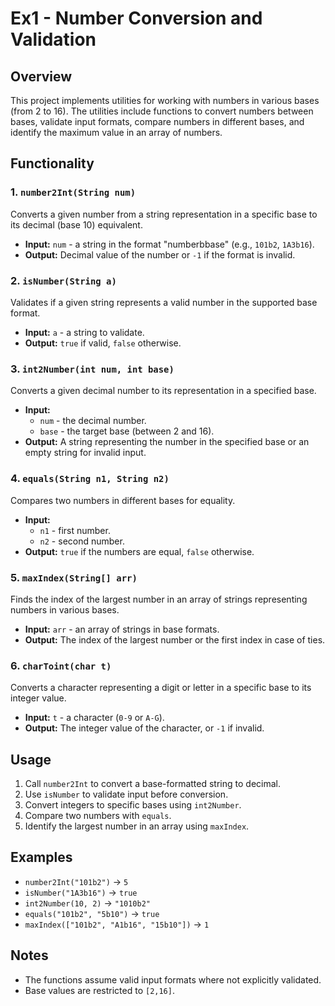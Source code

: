 # Ex1 - Number Conversion and Validation

## Overview
This project implements utilities for working with numbers in various bases (from 2 to 16). The utilities include functions to convert numbers between bases, validate input formats, compare numbers in different bases, and identify the maximum value in an array of numbers.

## Functionality

### 1. `number2Int(String num)`
Converts a given number from a string representation in a specific base to its decimal (base 10) equivalent.
- **Input:** `num` - a string in the format "numberbbase" (e.g., `101b2`, `1A3b16`).
- **Output:** Decimal value of the number or `-1` if the format is invalid.

### 2. `isNumber(String a)`
Validates if a given string represents a valid number in the supported base format.
- **Input:** `a` - a string to validate.
- **Output:** `true` if valid, `false` otherwise.

### 3. `int2Number(int num, int base)`
Converts a given decimal number to its representation in a specified base.
- **Input:**
  - `num` - the decimal number.
  - `base` - the target base (between 2 and 16).
- **Output:** A string representing the number in the specified base or an empty string for invalid input.

### 4. `equals(String n1, String n2)`
Compares two numbers in different bases for equality.
- **Input:**
  - `n1` - first number.
  - `n2` - second number.
- **Output:** `true` if the numbers are equal, `false` otherwise.

### 5. `maxIndex(String[] arr)`
Finds the index of the largest number in an array of strings representing numbers in various bases.
- **Input:** `arr` - an array of strings in base formats.
- **Output:** The index of the largest number or the first index in case of ties.

### 6. `charToint(char t)`
Converts a character representing a digit or letter in a specific base to its integer value.
- **Input:** `t` - a character (`0-9` or `A-G`).
- **Output:** The integer value of the character, or `-1` if invalid.

## Usage
1. Call `number2Int` to convert a base-formatted string to decimal.
2. Use `isNumber` to validate input before conversion.
3. Convert integers to specific bases using `int2Number`.
4. Compare two numbers with `equals`.
5. Identify the largest number in an array using `maxIndex`.

## Examples
- `number2Int("101b2")` → `5`
- `isNumber("1A3b16")` → `true`
- `int2Number(10, 2)` → `"1010b2"`
- `equals("101b2", "5b10")` → `true`
- `maxIndex(["101b2", "A1b16", "15b10"])` → `1`

## Notes
- The functions assume valid input formats where not explicitly validated.
- Base values are restricted to `[2,16]`.
